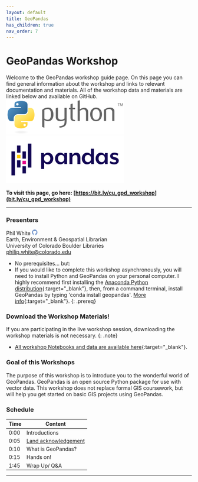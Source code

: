 ```yaml
---
layout: default
title: GeoPandas
has_children: true
nav_order: 7
---
```


# GeoPandas Workshop

Welcome to the GeoPandas workshop guide page. On this page you can find general information about the workshop and links to relevant documentation and materials. All of the workshop data and materials are linked below and available on GitHub.  
![Python Logo][Python] ![Pandas Logo][Pandas]  

**To visit this page, go here: [https://bit.ly/cu_gpd_workshop](bit.ly/cu_gpd_workshop)**


***
### Presenters
Phil White <a href='https://github.com/outpw' target='_blank'><img src='../content/img/GitHub-Mark-custom.svg' style='width:15px; padding:0; border:none !important;'></a>  
Earth, Environment & Geospatial Librarian  
University of Colorado Boulder Libraries  
[philip.white@colorado.edu](mailto:philip.white@colorado.edu)

- No prerequisites... but:
- If you would like to complete this workshop asynchronously, you will need to install Python and GeoPandas on your personal computer. I highly recommend first installing the [Anaconda Python distribution](https://www.anaconda.com/products/individual){:target="_blank"}, then, from a command terminal, install GeoPandas by typing 'conda install geopandas'. [More info](https://geopandas.org/install.html){:target="_blank"}.
{: .prereq}

### __Download the Workshop Materials!__
If you are participating in the live workshop session, downloading the workshop materials is not necessary.
{: .note}
- [All workshop Notebooks and data are available here](https://github.com/outpw/geopandas_notebooks){:target="_blank"}.

### Goal of this Workshops
The purpose of this workshop is to introduce you to the wonderful world of GeoPandas. GeoPandas is an open source Python package for use with vector data. This workshop does not replace formal GIS coursework, but will help you get started on basic GIS projects using GeoPandas.

### Schedule

| Time | Content
| --- | ---
| 0:00 | Introductions
| 0:05 | [Land acknowledgement](content/land-acknowledgement)
| 0:10 | What is GeoPandas?
| 0:15 | Hands on!
| 1:45 | Wrap Up/ Q&A

***






[Python]: img/PythonLogo.png
[Pandas]: img/Pandas_logo.png
[GISLibGuide]: https:libguides.colorado.edu/GIS "CU Library GIS guide"
[GeospatialDataGuide]: https:libguides.colorado.edu/geospatialdata "CU Library geospatial data guide"
